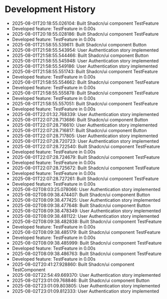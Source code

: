 # Development History

- 2025-08-01T20:18:55.026104: Built Shadcn/ui component TestFeature
- Developed feature: TestFeature in 0.00s
- 2025-08-01T20:18:55.028186: Built Shadcn/ui component TestFeature
- Developed feature: TestFeature in 0.00s
- 2025-08-01T21:58:55.539611: Built Shadcn/ui component Button
- 2025-08-01T21:58:55.543954: User Authentication story implemented
- 2025-08-01T21:58:55.544466: Built Shadcn/ui component Button
- 2025-08-01T21:58:55.545948: User Authentication story implemented
- 2025-08-01T21:58:55.549186: User Authentication story implemented
- 2025-08-01T21:58:55.551743: Built Shadcn/ui component TestFeature
- Developed feature: TestFeature in 0.00s
- 2025-08-01T21:58:55.554662: Built Shadcn/ui component TestFeature
- Developed feature: TestFeature in 0.00s
- 2025-08-01T21:58:55.555878: Built Shadcn/ui component TestFeature
- Developed feature: TestFeature in 0.00s
- 2025-08-01T21:58:55.557051: Built Shadcn/ui component TestFeature
- Developed feature: TestFeature in 0.00s
- 2025-08-01T22:01:32.768339: User Authentication story implemented
- 2025-08-01T22:07:28.713686: Built Shadcn/ui component Button
- 2025-08-01T22:07:28.716610: User Authentication story implemented
- 2025-08-01T22:07:28.716817: Built Shadcn/ui component Button
- 2025-08-01T22:07:28.717805: User Authentication story implemented
- 2025-08-01T22:07:28.720723: User Authentication story implemented
- 2025-08-01T22:07:28.722540: Built Shadcn/ui component TestFeature
- Developed feature: TestFeature in 0.00s
- 2025-08-01T22:07:28.724679: Built Shadcn/ui component TestFeature
- Developed feature: TestFeature in 0.00s
- 2025-08-01T22:07:28.725672: Built Shadcn/ui component TestFeature
- Developed feature: TestFeature in 0.00s
- 2025-08-01T22:07:28.727261: Built Shadcn/ui component TestFeature
- Developed feature: TestFeature in 0.00s
- 2025-08-02T08:03:25.078066: User Authentication story implemented
- 2025-08-02T08:09:38.474407: Built Shadcn/ui component Button
- 2025-08-02T08:09:38.477425: User Authentication story implemented
- 2025-08-02T08:09:38.477648: Built Shadcn/ui component Button
- 2025-08-02T08:09:38.478349: User Authentication story implemented
- 2025-08-02T08:09:38.481122: User Authentication story implemented
- 2025-08-02T08:09:38.482838: Built Shadcn/ui component TestFeature
- Developed feature: TestFeature in 0.00s
- 2025-08-02T08:09:38.485179: Built Shadcn/ui component TestFeature
- Developed feature: TestFeature in 0.00s
- 2025-08-02T08:09:38.485999: Built Shadcn/ui component TestFeature
- Developed feature: TestFeature in 0.00s
- 2025-08-02T08:09:38.486763: Built Shadcn/ui component TestFeature
- Developed feature: TestFeature in 0.00s
- 2025-08-02T20:41:27.928860: Built Shadcn/ui component TestComponent
- 2025-08-02T22:54:49.669370: User Authentication story implemented
- 2025-08-02T23:01:09.768846: Built Shadcn/ui component Button
- 2025-08-02T23:01:09.803805: User Authentication story implemented
- 2025-08-02T23:01:09.812333: User Authentication story implemented
